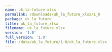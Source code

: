```yaml
---
name: uk-la-future-xlsx
permalink: /downloads/uk_la_future_xlsx/1_0
package: uk_la_future
title: uk_la_future_xlsx
filename: uk_la_future.xlsx
version: '1.0'
full_version: '1.0'
file: /data/uk_la_future/1.0/uk_la_future.xlsx
---
```

